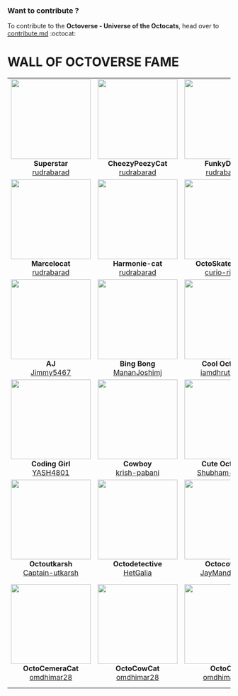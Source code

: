 ### Want to contribute ?
To contribute to the **Octoverse - Universe of the Octocats**, head over to [contribute.md](https://github.com/rudrabarad/Octoverse/edit/master/contribute.md)  :octocat:

# WALL OF OCTOVERSE FAME


<table>
  
  <tr>
      <td align="center"><img src="https://github.com/rudrabarad/Octoverse/blob/master/Octocats/Superstar.png" height=180/><br/><b>Superstar</b><br/><a href="https://github.com/rudrabarad">rudrabarad</a></td>
      <td align="center"><img src="https://github.com/rudrabarad/Octoverse/blob/master/Octocats/CheezyPeezyCat.png" height=180/><br/><b>CheezyPeezyCat</b><br/><a href="https://github.com/rudrabarad">rudrabarad</a></td>
      <td align="center"><img src="https://github.com/rudrabarad/Octoverse/blob/master/Octocats/FunkyDude.png" height=180/><br/><b>FunkyDude</b><br/><a href="https://github.com/rudrabarad">rudrabarad</a></td>
      <td align="center"><img src="https://github.com/rudrabarad/Octoverse/blob/master/Octocats/octoballer.png" height=180/><br/><b>octoballer</b><br/><a href="https://github.com/rudrabarad">rudrabarad</a></td>
    </tr>
    <tr>
      <td align="center"><img src="https://github.com/rudrabarad/Octoverse/blob/master/Octocats/Marcelocat.png" height=180/><br/><b>Marcelocat</b><br/><a href="https://github.com/rudrabarad">rudrabarad</a></td>
      <td align="center"><img src="https://github.com/rudrabarad/Octoverse/blob/master/Octocats/Harmonie-cat.png" height=180/><br/><b>Harmonie-cat</b><br/><a href="https://github.com/rudrabarad">rudrabarad</a></td>
      <td align="center"><img src="https://github.com/rudrabarad/Octoverse/blob/master/Octocats/OctoSkatediving.png" height=180/><br/><b>OctoSkatediving</b><br/><a href="https://github.com/curio-rimor">curio-rimor</a></td>
      <td align="center"><img src="https://github.com/rudrabarad/Octoverse/blob/master/Octocats/octotech.png" height=180/><br/><b>octotech</b><br/><a href="https://github.com/curio-rimor">curio-rimor</a></td>
    </tr>
     <tr>
      <td align="center"><img src="https://github.com/rudrabarad/Octoverse/blob/master/Octocats/AJ.png" height=180/><br/><b>AJ</b><br/><a href="https://github.com/Jimmy5467">Jimmy5467</a></td>
      <td align="center"><img src="https://github.com/rudrabarad/Octoverse/blob/master/Octocats/Bing%20Bong.png" height=180/><br/><b>Bing Bong</b><br/><a href="https://github.com/MananJoshimj">MananJoshimj</a></td>
      <td align="center"><img src="https://github.com/rudrabarad/Octoverse/blob/master/Octocats/Cool_Octocat.png" height=180/><br/><b>Cool Octocat</b><br/><a href="https://github.com/iamdhrutipatel">iamdhrutipatel</a></td>
     <td align="center"><img src="https://github.com/rudrabarad/Octoverse/blob/master/Octocats/Erlich%20Bachman.png" height=180/><br/><b>Erlich Bachman</b><br/><a href="https://github.com/meetxpress">meetxpress</a></td>
    </tr>
     <tr>
       <td align="center"><img src="https://github.com/rudrabarad/Octoverse/blob/master/Octocats/coding_girl.png" height=180/><br/><b>Coding Girl</b><br/><a href="https://github.com/YASH4801">YASH4801</a></td>
      <td align="center"><img src="https://github.com/rudrabarad/Octoverse/blob/master/Octocats/cowboy.png" height=180/><br/><b>Cowboy</b><br/><a href="https://github.com/krish-pabani">krish-pabani</a></td>
    <td align="center"><img src="https://github.com/rudrabarad/Octoverse/blob/master/Octocats/cute_octocat.png" height=180/><br/><b>Cute Octocat</b><br/><a href="https://github.com/Shubham-2007">Shubham-2007</a></td>
        <td align="center"><img src="https://github.com/rudrabarad/Octoverse/blob/master/Octocats/NewComer.png" height=180/><br/><b>NewComer</b><br/><a href="https://github.com/khush31">khush31</a></td>
     </tr>
     <tr>
       <td align="center"><img src="https://github.com/rudrabarad/Octoverse/blob/master/Octocats/Octoutkarsh.png" height=180/><br/><b>Octoutkarsh</b><br/><a href="https://github.com/Captain-utkarsh">Captain-utkarsh</a></td>
      <td align="center"><img src="https://github.com/rudrabarad/Octoverse/blob/master/Octocats/octodetective.png" height=180/><br/><b>Octodetective</b><br/><a href="https://github.com/HetGalia">HetGalia</a></td>
    <td align="center"><img src="https://github.com/rudrabarad/Octoverse/blob/master/Octocats/octocoffee.png" height=180/><br/><b>Octocoffee</b><br/><a href="https://github.com/JayMandaviya">JayMandaviya</a></td>
        <td align="center"><img src="https://github.com/rudrabarad/Octoverse/blob/master/Octocats/octojay.png" height=180/><br/><b>Octojay</b><br/><a href="https://github.com/JayMandaviya">JayMandaviya</a></td>
     </tr>
      <tr>
       <td align="center"><img src="https://github.com/rudrabarad/Octoverse/blob/master/Octocats/octoCemeraCat.png" height=180/><br/><b>OctoCemeraCat</b><br/><a href="https://github.com/omdhimar28">omdhimar28</a></td>
      <td align="center"><img src="https://github.com/rudrabarad/Octoverse/blob/master/Octocats/octoCowCat.png" height=180/><br/><b>OctoCowCat</b><br/><a href="https://github.com/omdhimar28">omdhimar28</a></td>
    <td align="center"><img src="https://github.com/rudrabarad/Octoverse/blob/master/Octocats/octoOm.png" height=180/><br/><b>OctoOm</b><br/><a href="https://github.com/omdhimar28">omdhimar28</a></td>
        <td align="center"><img src="https://github.com/rudrabarad/Octoverse/blob/master/Octocats/Octo%20Quarantine%20Meeting.png" height=180/><br/><b>Octo Quaratine Meeting</b><br/><a href="https://github.com/curio-rimor">curio-rimor</a></td>
        <td align="center"><img src="https://github.com/rudrabarad/Octoverse/blob/master/Octocats/Octahulu.png" height=180/><br/><b>Octo Quaratine Meeting</b><br/><a href="https://github.com/curio-rimor">curio-rimor</a></td>
     </tr>
      
</table>
    
    
